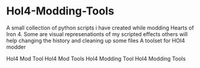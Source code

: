 # HoI4-Modding-Tools
A small collection of python scripts i have created while modding Hearts of Iron 4. Some are visual represenationts of my scripted effects others will help changing the history and cleaning up some files
A toolset for HOI4 modder

HoI4 Mod Tool
HoI4 Mod Tools
HoI4 Modding Tool
HoI4 Modding Tools
